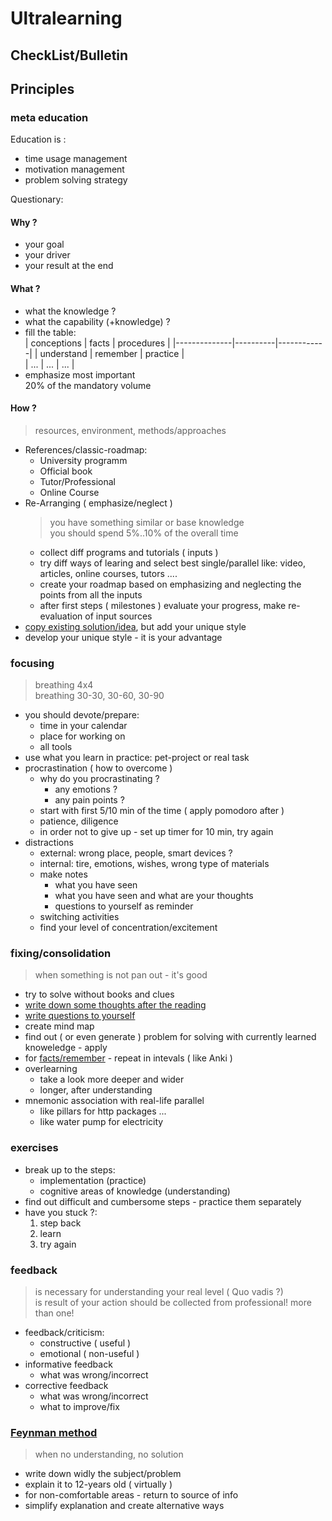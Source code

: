 # Ultralearning

## CheckList/Bulletin 


## Principles

### meta education
Education is :
* time usage management
* motivation management
* problem solving strategy

Questionary:
#### Why ?
  * your goal
  * your driver
  * your result at the end
#### What ?
  * what the knowledge ?
  * what the capability (+knowledge) ?
  * fill the table:  
    |  conceptions | facts    | procedures |
    |--------------|----------|------------|
    |  understand  | remember |  practice  |  
    |     ...      |   ...    |    ...     |
  * emphasize most important   
    20% of the mandatory volume
#### How ?
  > resources, environment, methods/approaches
  * References/classic-roadmap:
    * University programm
    * Official book
    * Tutor/Professional
    * Online Course
  * Re-Arranging ( emphasize/neglect )
    > you have something similar or base knowledge  
    > you should spend 5%..10% of the overall time
    * collect diff programs and tutorials ( inputs )
    * try diff ways  of learing and select best single/parallel like: video, articles, online courses, tutors .... 
    * create your roadmap based on emphasizing and neglecting the points from all the inputs
    * after first steps ( milestones ) evaluate your progress, make re-evaluation of input sources
  * [copy existing solution/idea](#exercises), but add your unique style 
  * develop your unique style - it is your advantage

### focusing
> breathing 4x4   
> breathing 30-30, 30-60, 30-90
* you should devote/prepare:
  * time in your calendar
  * place for working on
  * all tools
* use what you learn in practice: pet-project or real task
* procrastination ( how to overcome )
  * why do you procrastinating ?
    * any emotions ?
    * any pain points ?
  * start with first 5/10 min of the time ( apply pomodoro after )
  * patience, diligence
  * in order not to give up - set up timer for 10 min, try again 
* distractions
  * external: wrong place, people, smart devices ?
  * internal: tire, emotions, wishes, wrong type of materials
  * make notes
    * what you have seen  
    * what you have seen and what are your thoughts
    * questions to yourself as reminder
  * switching activities 
  * find your level of concentration/excitement

### fixing/consolidation
> when something is not pan out - it's good
* try to solve without books and clues
* [write down some thoughts after the reading](#focusing)
* [write questions to yourself](#focusing)
* create mind map
* find out ( or even generate ) problem for solving with currently learned knoweledge - apply
* for [facts/remember](#what-) - repeat in intevals ( like Anki )
* overlearning 
  * take a look more deeper and wider
  * longer, after understanding
* mnemonic association with real-life parallel 
  * like pillars for http packages ... 
  * like water pump for electricity

### exercises
* break up to the steps:
  * implementation (practice)
  * cognitive areas of knowledge (understanding)
* find out difficult and cumbersome steps - practice them separately
* have you stuck ?:
  1. step back
  2. learn
  3. try again

### feedback
> is necessary for understanding your real level ( Quo vadis ?)  
> is result of your action
> should be collected from professional! more than one!
* feedback/criticism:
  * constructive ( useful )
  * emotional    ( non-useful )
* informative feedback
  * what was wrong/incorrect
* corrective feedback 
  * what was wrong/incorrect
  * what to improve/fix

### [Feynman method](https://todoist.com/inspiration/feynman-technique)
> when no understanding, no solution  
* write down widly the subject/problem
* explain it to 12-years old ( virtually )
* for non-comfortable areas - return to source of info
* simplify explanation and create alternative ways 
